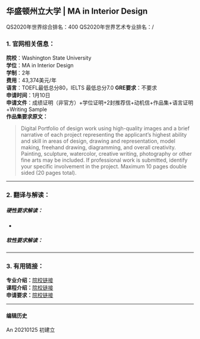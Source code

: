 ## 华盛顿州立大学 | MA in Interior Design

QS2020年世界综合排名：400
QS2020年世界艺术专业排名：/


### 1. 官网相关信息：

**院校**：Washington State University  
**学位**：MA in Interior Design  
**学制**：2年  
**费用**：43,374美元/年  
**语言**：TOEFL最低总分80，IELTS 最低总分7.0
**GRE要求**：不要求  
**申请时间**：1月10日  
**申请文件**：成绩证明（非官方）+学位证明+2封推荐信+动机信+作品集+语言证明+Writing Sample  
**作品集要求原文：**   
> Digital Portfolio of design work using high-quality images and a brief narrative of each project representing the applicant’s highest ability and skill in areas of design, drawing and representation, model making, freehand drawing, diagramming, and overall creativity. Painting, sculpture, watercolor, creative writing, photography or other fine arts may be included. If professional work is submitted, identify your specific involvement in the project. Maximum 10 pages double sided (20 pages total).



---


### 2. 翻译与解读：

##### 硬性要求解读：
-



##### 软性要求解读：


---


### 3. 有用链接：

**专业介绍：**[院校链接](https://gradschool.wsu.edu/degrees/factsheet/master-of-arts-in-interior-design/)  
**课程介绍：**[院校链接](https://sdc.wsu.edu/documents/2019/09/m-a-interior-design-handbook.pdf/)  
**申请要求：**[院校链接](https://gradschool.wsu.edu/degrees/factsheet/master-of-arts-in-interior-design/)



---


#### 编辑历史

An 20210125 初建立
